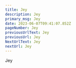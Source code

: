 ```yaml
---
title: Jey
description: Jey
primary_msg: Jey
date: 2023-06-07T09:41:07.852Z
pageNumber: Jey
previousUrlText: Jey
previousUrl: Jey
NextUrlText: Jey
nextUrl: Jey
---
```

Jey
